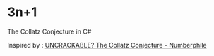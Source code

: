 # 3n+1

The Collatz Conjecture in C#

Inspired by : [UNCRACKABLE? The Collatz Conjecture - Numberphile](https://youtu.be/5mFpVDpKX70)
